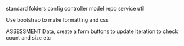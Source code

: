 standard folders
config
controller
model
repo
service
util


Use bootstrap to make formatting and css


ASSESSMENT
Data,
create a form
buttons to update
Iteration to check count and size etc


